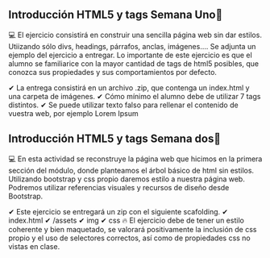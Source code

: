 ## Introducción HTML5 y tags Semana Uno🔗
💻
El ejercicio consistirá en construir una sencilla página web sin dar estilos. Utiizando sólo divs, headings, párrafos, anclas, imágenes.... Se adjunta un ejemplo del ejercicio a entregar.
Lo importante de este ejercicio es que el alumno se familiarice con la mayor cantidad de tags de html5 posibles, que conozca sus propiedades y sus comportamientos por defecto.

 ✔ La entrega consistirá en un archivo .zip, que contenga un index.html y una carpeta de imágenes. 
  ✔ Cómo mínimo el alumno debe de utilizar 7 tags distintos.
  ✔ Se puede utilizar texto falso para rellenar el contenido de vuestra web, por ejemplo Lorem Ipsum

## Introducción HTML5 y tags Semana dos🔗
💻
En esta actividad se reconstruye la página web que hicimos en la primera sección del módulo, donde planteamos el árbol básico de html sin estilos. Utilizando bootstrap y css propio daremos estilo a nuestra página web. Podremos utilizar referencias visuales y recursos de diseño desde Bootstrap.

✔ Este ejercicio se entregará un zip con el siguiente scafolding.
 ✔ index.html
  ✔ /assets
        ✔  img
        ✔  css
🔥 El ejercicio debe de tener un estilo coherente y bien maquetado, se valorará positivamente la inclusión de css propio y el uso de selectores correctos, así como de propiedades css no vistas en clase.
